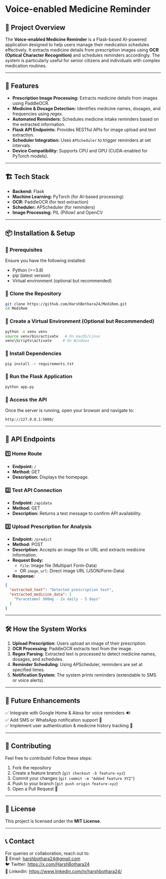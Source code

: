 # Voice-enabled Medicine Reminder

## 📌 Project Overview
The **Voice-enabled Medicine Reminder** is a Flask-based AI-powered application designed to help users manage their medication schedules effectively. It extracts medicine details from prescription images using **OCR (Optical Character Recognition)** and schedules reminders accordingly. The system is particularly useful for senior citizens and individuals with complex medication routines.

---

## 🚀 Features
- **Prescription Image Processing:** Extracts medicine details from images using PaddleOCR.
- **Medicine & Dosage Detection:** Identifies medicine names, dosages, and frequencies using regex.
- **Automated Reminders:** Schedules medicine intake reminders based on the extracted information.
- **Flask API Endpoints:** Provides RESTful APIs for image upload and text extraction.
- **Scheduler Integration:** Uses `APScheduler` to trigger reminders at set intervals.
- **Device Compatibility:** Supports CPU and GPU (CUDA-enabled for PyTorch models).

---

## 🏗️ Tech Stack
- **Backend:** Flask
- **Machine Learning:** PyTorch (for AI-based processing)
- **OCR:** PaddleOCR (for text extraction)
- **Scheduler:** APScheduler (for reminders)
- **Image Processing:** PIL (Pillow) and OpenCV

---

## 📦 Installation & Setup

### 🔹 Prerequisites
Ensure you have the following installed:
- Python (>=3.8)
- pip (latest version)
- Virtual environment (optional but recommended)

### 🔹 Clone the Repository
```bash
git clone https://github.com/HarshBothara24/MediRem.git
cd MediRem
```

### 🔹 Create a Virtual Environment (Optional but Recommended)
```bash
python -m venv venv
source venv/bin/activate   # On macOS/Linux
venv\Scripts\activate     # On Windows
```

### 🔹 Install Dependencies
```bash
pip install -r requirements.txt
```

### 🔹 Run the Flask Application
```bash
python app.py
```

### 🔹 Access the API
Once the server is running, open your browser and navigate to:
```
http://127.0.0.1:5000/
```

---

## 📂 API Endpoints
### 1️⃣ **Home Route**
- **Endpoint:** `/`
- **Method:** GET
- **Description:** Displays the homepage.

### 2️⃣ **Test API Connection**
- **Endpoint:** `/apidata`
- **Method:** GET
- **Description:** Returns a test message to confirm API availability.

### 3️⃣ **Upload Prescription for Analysis**
- **Endpoint:** `/predict`
- **Method:** POST
- **Description:** Accepts an image file or URL and extracts medicine information.
- **Request Body:**
  - `file`: Image file (Multipart Form-Data)
  - OR `image_url`: Direct image URL (JSON/Form-Data)
- **Response:**
```json
{
  "extracted_text": "Detected prescription text",
  "extracted_medicine_data": [
    "Paracetamol 500mg - 2x daily - 5 days"
  ]
}
```

---

## 🛠️ How the System Works
1. **Upload Prescription**: Users upload an image of their prescription.
2. **OCR Processing**: PaddleOCR extracts text from the image.
3. **Regex Parsing**: Extracted text is processed to detect medicine names, dosages, and schedules.
4. **Reminder Scheduling**: Using APScheduler, reminders are set at specified times.
5. **Notification System**: The system prints reminders (extendable to SMS or voice alerts).

---

## 📜 Future Enhancements
✅ Integrate with Google Home & Alexa for voice reminders 🔊  
✅ Add SMS or WhatsApp notification support 📲  
✅ Implement user authentication & medicine history tracking 🔐

---

## 🤝 Contributing
Feel free to contribute! Follow these steps:
1. Fork the repository
2. Create a feature branch (`git checkout -b feature-xyz`)
3. Commit your changes (`git commit -m "Added feature XYZ"`)
4. Push to your branch (`git push origin feature-xyz`)
5. Open a Pull Request 🚀

---

## 📜 License
This project is licensed under the **MIT License**.

---

## 📞 Contact
For queries or collaboration, reach out to:  
📧 Email: harshbothara24@gmail.com  
🐦 Twitter: https://x.com/HarshBothara24  
💼 LinkedIn: https://www.linkedin.com/in/harshbothara24/

